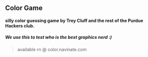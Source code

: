 ## Color Game

#### silly color guessing game by Trey Cluff and the rest of the Purdue Hackers club.

##### We use this to test who is the best graphics nerd :)

> available rn @ color.navinate.com
